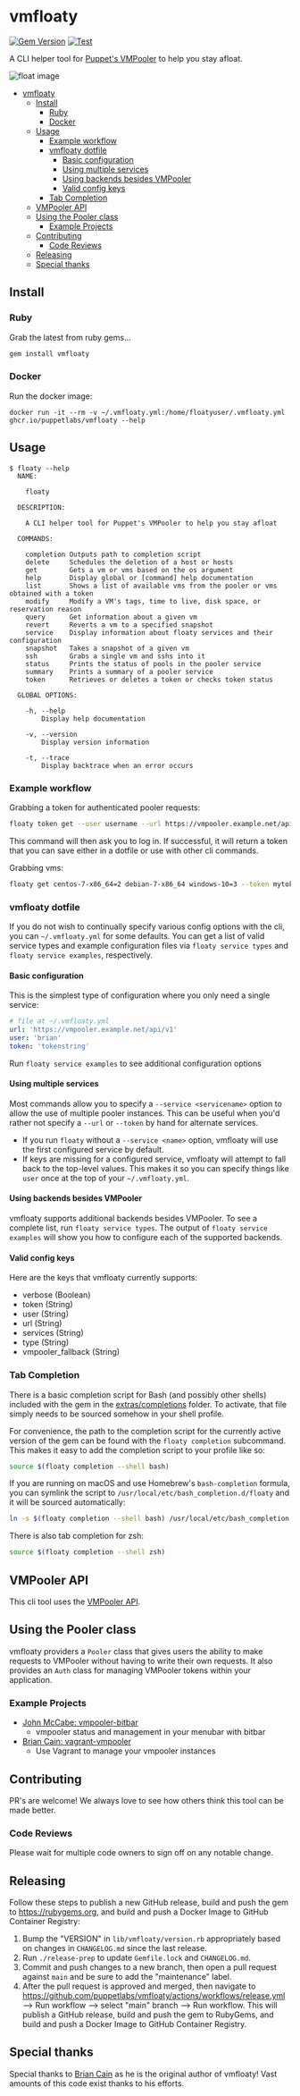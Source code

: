 # vmfloaty

[![Gem Version](https://badge.fury.io/rb/vmfloaty.svg)](https://badge.fury.io/rb/vmfloaty)
[![Test](https://github.com/puppetlabs/vmfloaty/actions/workflows/test.yml/badge.svg)](https://github.com/puppetlabs/vmfloaty/actions/workflows/test.yml)

A CLI helper tool for [Puppet's VMPooler](https://github.com/puppetlabs/vmpooler) to help you stay afloat.

![float image](float.jpg)

- [vmfloaty](#vmfloaty)
  - [Install](#install)
    - [Ruby](#ruby)
    - [Docker](#docker)
  - [Usage](#usage)
    - [Example workflow](#example-workflow)
    - [vmfloaty dotfile](#vmfloaty-dotfile)
      - [Basic configuration](#basic-configuration)
      - [Using multiple services](#using-multiple-services)
      - [Using backends besides VMPooler](#using-backends-besides-vmpooler)
      - [Valid config keys](#valid-config-keys)
    - [Tab Completion](#tab-completion)
  - [VMPooler API](#vmpooler-api)
  - [Using the Pooler class](#using-the-pooler-class)
    - [Example Projects](#example-projects)
  - [Contributing](#contributing)
    - [Code Reviews](#code-reviews)
  - [Releasing](#releasing)
  - [Special thanks](#special-thanks)

## Install

### Ruby

Grab the latest from ruby gems...

```bash
gem install vmfloaty
```

### Docker

Run the docker image:

`docker run -it --rm -v ~/.vmfloaty.yml:/home/floatyuser/.vmfloaty.yml ghcr.io/puppetlabs/vmfloaty --help`

## Usage

```plain
$ floaty --help
  NAME:

    floaty

  DESCRIPTION:

    A CLI helper tool for Puppet's VMPooler to help you stay afloat

  COMMANDS:

    completion Outputs path to completion script
    delete     Schedules the deletion of a host or hosts
    get        Gets a vm or vms based on the os argument
    help       Display global or [command] help documentation
    list       Shows a list of available vms from the pooler or vms obtained with a token
    modify     Modify a VM's tags, time to live, disk space, or reservation reason
    query      Get information about a given vm
    revert     Reverts a vm to a specified snapshot
    service    Display information about floaty services and their configuration
    snapshot   Takes a snapshot of a given vm
    ssh        Grabs a single vm and sshs into it
    status     Prints the status of pools in the pooler service
    summary    Prints a summary of a pooler service
    token      Retrieves or deletes a token or checks token status

  GLOBAL OPTIONS:

    -h, --help
        Display help documentation

    -v, --version
        Display version information

    -t, --trace
        Display backtrace when an error occurs
```

### Example workflow

Grabbing a token for authenticated pooler requests:

```bash
floaty token get --user username --url https://vmpooler.example.net/api/v1
```

This command will then ask you to log in. If successful, it will return a token that you can save either in a dotfile or use with other cli commands.

Grabbing vms:

```bash
floaty get centos-7-x86_64=2 debian-7-x86_64 windows-10=3 --token mytokenstring --url https://vmpooler.example.net/api/v1
```

### vmfloaty dotfile

If you do not wish to continually specify various config options with the cli, you can `~/.vmfloaty.yml` for some defaults. You can get a list of valid service types and example configuration files via `floaty service types` and `floaty service examples`, respectively.

#### Basic configuration

This is the simplest type of configuration where you only need a single service:

```yaml
# file at ~/.vmfloaty.yml
url: 'https://vmpooler.example.net/api/v1'
user: 'brian'
token: 'tokenstring'
```

Run `floaty service examples` to see additional configuration options

#### Using multiple services

Most commands allow you to specify a `--service <servicename>` option to allow the use of multiple pooler instances. This can be useful when you'd rather not specify a `--url` or `--token` by hand for alternate services.

- If you run `floaty` without a `--service <name>` option, vmfloaty will use the first configured service by default.
- If keys are missing for a configured service, vmfloaty will attempt to fall back to the top-level values.
  This makes it so you can specify things like `user` once at the top of your `~/.vmfloaty.yml`.

#### Using backends besides VMPooler

vmfloaty supports additional backends besides VMPooler. To see a complete list, run `floaty service types`. The output of `floaty service examples` will show you how to configure each of the supported backends.

#### Valid config keys

Here are the keys that vmfloaty currently supports:

- verbose (Boolean)
- token (String)
- user (String)
- url (String)
- services (String)
- type (String)
- vmpooler_fallback (String)

### Tab Completion

There is a basic completion script for Bash (and possibly other shells) included with the gem in the [extras/completions](https://github.com/puppetlabs/vmfloaty/blob/master/extras/completions) folder. To activate, that file simply needs to be sourced somehow in your shell profile.

For convenience, the path to the completion script for the currently active version of the gem can be found with the `floaty completion` subcommand. This makes it easy to add the completion script to your profile like so:

```bash
source $(floaty completion --shell bash)
```

If you are running on macOS and use Homebrew's `bash-completion` formula, you can symlink the script to `/usr/local/etc/bash_completion.d/floaty` and it will be sourced automatically:

```bash
ln -s $(floaty completion --shell bash) /usr/local/etc/bash_completion.d/floaty
```

There is also tab completion for zsh:

```zsh
source $(floaty completion --shell zsh)
```

## VMPooler API

This cli tool uses the [VMPooler API](https://github.com/puppetlabs/vmpooler/blob/master/API.md).

## Using the Pooler class

vmfloaty providers a `Pooler` class that gives users the ability to make requests to VMPooler without having to write their own requests. It also provides an `Auth` class for managing VMPooler tokens within your application.

### Example Projects

- [John McCabe: vmpooler-bitbar](https://github.com/johnmccabe/vmpooler-bitbar/)
  - vmpooler status and management in your menubar with bitbar
- [Brian Cain: vagrant-vmpooler](https://github.com/briancain/vagrant-vmpooler)
  - Use Vagrant to manage your vmpooler instances

## Contributing

PR's are welcome! We always love to see how others think this tool can be made better.

### Code Reviews

Please wait for multiple code owners to sign off on any notable change.

## Releasing

Follow these steps to publish a new GitHub release, build and push the gem to <https://rubygems.org>, and build and push a Docker Image to GitHub Container Registry:

1. Bump the "VERSION" in `lib/vmfloaty/version.rb` appropriately based on changes in `CHANGELOG.md` since the last release.
2. Run `./release-prep` to update `Gemfile.lock` and `CHANGELOG.md`.
3. Commit and push changes to a new branch, then open a pull request against `main` and be sure to add the "maintenance" label.
4. After the pull request is approved and merged, then navigate to <https://github.com/puppetlabs/vmfloaty/actions/workflows/release.yml> --> Run workflow --> select "main" branch --> Run workflow. This will publish a GitHub release, build and push the gem to RubyGems, and build and push a Docker Image to GitHub Container Registry.

## Special thanks

Special thanks to [Brian Cain](https://github.com/briancain) as he is the original author of vmfloaty! Vast amounts of this code exist thanks to his efforts.
